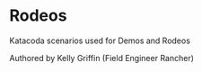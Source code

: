# Rodeos

Katacoda scenarios used for Demos and Rodeos

Authored by Kelly Griffin (Field Engineer Rancher)
